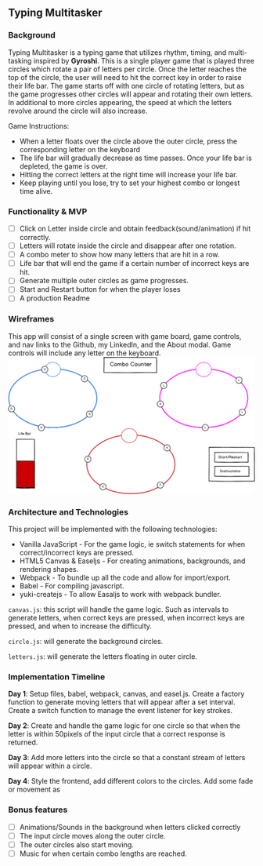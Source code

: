 ## Typing Multitasker

### Background

Typing Multitasker is a typing game that utilizes rhythm, timing, and multi-tasking inspired by  **Gyroshi**. This is a single player game that is played three circles which rotate a pair of letters per circle. Once the letter reaches the top of the circle, the user will need to hit the correct key in order to raise their life bar. The game starts off with one circle of rotating letters, but as the game progresses other circles will  appear and rotating their own letters. In additional to more circles appearing, the speed at which the letters revolve around the circle will also increase.

Game Instructions:

- When a letter floats over the circle above the outer circle, press the corresponding letter on the keyboard
- The life bar will gradually decrease as time passes. Once your life bar is depleted, the game is over.
- Hitting the correct letters at the right time will increase your life bar.
- Keep playing until you lose, try to set your highest combo or longest time alive.

### Functionality & MVP  

- [ ] Click on Letter inside circle and obtain feedback(sound/animation) if hit correctly.
- [ ] Letters will rotate inside the circle and disappear after one rotation.
- [ ] A combo meter to show how many letters that are hit in a row.
- [ ] Life bar that will end the game if a certain number of incorrect keys are hit.
- [ ] Generate multiple outer circles as game progresses.
- [ ] Start and Restart button for when the player loses
- [ ] A production Readme

### Wireframes

This app will consist of a single screen with game board, game controls, and nav links to the Github, my LinkedIn, and the About modal.  Game controls will include any letter on the keyboard.
![wireframes](docs/wireframe.png)

### Architecture and Technologies


This project will be implemented with the following technologies:

- Vanilla JavaScript - For the game logic, ie switch statements for when correct/incorrect keys are pressed.
- HTML5 Canvas & Easeljs - For creating animations, backgrounds, and rendering shapes.
- Webpack - To bundle up all the code and allow for import/export.
- Babel - For compiling javascript.
- yuki-createjs - To allow Easaljs to work with webpack bundler.

`canvas.js`: this script will handle the game logic. Such as intervals to generate letters, when correct keys are pressed, when incorrect keys are pressed, and when to increase the difficulty.

`circle.js`: will generate the background circles.

`letters.js`: will generate the letters floating in outer circle.


### Implementation Timeline

**Day 1**: Setup files, babel, webpack, canvas, and easel.js. Create a factory function to generate moving letters that will appear after a set interval. Create a switch function to manage the event listener for key strokes.

**Day 2**: Create and handle the game logic for one circle so that when the letter is within 50pixels of the input circle that a correct response is returned.

**Day 3**: Add more letters into the circle so that a constant stream of letters will appear within a circle.

**Day 4**: Style the frontend, add different colors to the circles. Add some fade or movement as

### Bonus features

- [ ] Animations/Sounds in the background when letters clicked correctly
- [ ] The input circle moves along the outer circle.
- [ ] The outer circles also start moving.
- [ ] Music for when certain combo lengths are reached.
